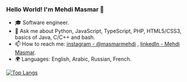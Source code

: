 ### Hello World! I'm Mehdi Masmar 👋

- 🎓 Software engineer.
- 💬 Ask me about Python, JavaScript, TypeScript, PHP, HTML5/CSS3, basics of Java, C/C++ and bash.
- 📫 How to reach me: [instagram - @masmarmehdi](https://instagram.com/masmarmehdi) , [linkedIn - Mehdi Masmar](https://www.linkedin.com/in/mehdi-masmar/).
- 🌍 Languages: English, Arabic, Russian, French.

[![Top Langs](https://github-readme-stats.vercel.app/api/top-langs/?username=masmarmehdi&langs_count=8&layout=compact)](https://github.com/masmarmehdi)


